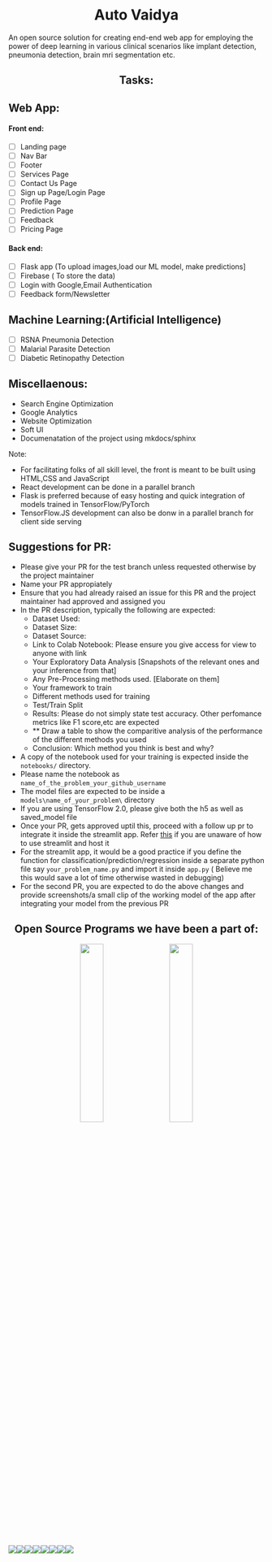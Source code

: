 <h1 align = "center">Auto Vaidya</h1>

An open source solution for creating end-end web app for employing the power of deep learning in various clinical scenarios like implant detection, pneumonia detection, brain mri segmentation etc.

<h2 align = "center">Tasks:</h2>

## Web App:

#### Front end:

- [ ] Landing page
- [ ] Nav Bar
- [ ] Footer
- [ ] Services Page
- [ ] Contact Us Page
- [ ] Sign up Page/Login Page
- [ ] Profile Page
- [ ] Prediction Page
- [ ] Feedback
- [ ] Pricing Page

#### Back end:

- [ ] Flask app (To upload images,load our ML model, make predictions]
- [ ] Firebase ( To store the data)
- [ ] Login with Google,Email Authentication
- [ ] Feedback form/Newsletter

## Machine Learning:(Artificial Intelligence)

- [ ] RSNA Pneumonia Detection
- [ ] Malarial Parasite Detection
- [ ] Diabetic Retinopathy Detection

## Miscellaenous:

- Search Engine Optimization
- Google Analytics
- Website Optimization
- Soft UI
- Documenatation of the project using mkdocs/sphinx

Note:

- For facilitating folks of all skill level, the front is meant to be built using HTML,CSS and JavaScript
- React development can be done in a parallel branch
- Flask is preferred because of easy hosting and quick integration of models trained in TensorFlow/PyTorch
- TensorFlow.JS development can also be donw in a parallel branch for client side serving




## Suggestions for PR:

- Please give your PR for the test branch unless requested otherwise by the project maintainer
- Name your PR appropiately
- Ensure that you had already raised an issue for this PR and the project maintainer had approved and assigned you
- In the PR description, typically the following are expected:
    - Dataset Used:
    - Dataset Size:
    - Dataset Source:
    - Link to Colab Notebook: Please ensure you give access for view to anyone with link
    - Your Exploratory Data Analysis [Snapshots of the relevant ones and your inference from that]
    - Any Pre-Processing methods used. [Elaborate on them]
    - Your framework to train
    - Different methods used for training
    - Test/Train Split
    - Results: Please do not simply state test accuracy. Other perfomance metrics like F1 score,etc are expected
    - ** Draw a table to show the comparitive analysis of the performance of the different methods you used
    - Conclusion: Which method you think is best and why?
- A copy of the notebook used for your training is expected inside the ``notebooks/`` directory.
- Please name the notebook as ```name_of_the_problem_your_github_username```
- The model files are expected to be inside a ```models\name_of_your_problem\``` directory
- If you are using TensorFlow 2.0, please give both the h5 as well as saved_model file
- Once your PR, gets approved uptil this, proceed with a follow up pr to integrate it inside the streamlit app. Refer [this](https://github.com/smaranjitghose/img_ai_app_boilerplate) if you are unaware of how to use streamlit and host it
- For the streamlit app, it would be a good practice if you define the function for classification/prediction/regression inside a separate python file say ```your_problem_name.py``` and import it inside ```app.py``` ( Believe me this would save a lot of time otherwise wasted in debugging)
- For the second PR, you are expected to do the above changes and provide screenshots/a small clip of the working model of the app after integrating your model from the previous PR


<h2 align="center"><b>Open Source Programs we have been a part of:</b></h2>
<p align="center">
<img width=30% src="assets/images/hakin_codes.png">&ensp;&ensp;&ensp;
<img width=30% src="assets/images/psoc_logo.png">
</p> 

[![](https://sourcerer.io/fame/smaranjitghose/smaranjitghose/auto_vaidya/images/0)](https://sourcerer.io/fame/smaranjitghose/smaranjitghose/auto_vaidya/links/0)[![](https://sourcerer.io/fame/smaranjitghose/smaranjitghose/auto_vaidya/images/1)](https://sourcerer.io/fame/smaranjitghose/smaranjitghose/auto_vaidya/links/1)[![](https://sourcerer.io/fame/smaranjitghose/smaranjitghose/auto_vaidya/images/2)](https://sourcerer.io/fame/smaranjitghose/smaranjitghose/auto_vaidya/links/2)[![](https://sourcerer.io/fame/smaranjitghose/smaranjitghose/auto_vaidya/images/3)](https://sourcerer.io/fame/smaranjitghose/smaranjitghose/auto_vaidya/links/3)[![](https://sourcerer.io/fame/smaranjitghose/smaranjitghose/auto_vaidya/images/4)](https://sourcerer.io/fame/smaranjitghose/smaranjitghose/auto_vaidya/links/4)[![](https://sourcerer.io/fame/smaranjitghose/smaranjitghose/auto_vaidya/images/5)](https://sourcerer.io/fame/smaranjitghose/smaranjitghose/auto_vaidya/links/5)[![](https://sourcerer.io/fame/smaranjitghose/smaranjitghose/auto_vaidya/images/6)](https://sourcerer.io/fame/smaranjitghose/smaranjitghose/auto_vaidya/links/6)[![](https://sourcerer.io/fame/smaranjitghose/smaranjitghose/auto_vaidya/images/7)](https://sourcerer.io/fame/smaranjitghose/smaranjitghose/auto_vaidya/links/7)
